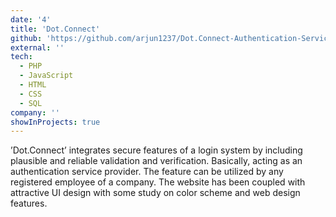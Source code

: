 ```yaml
---
date: '4'
title: 'Dot.Connect'
github: 'https://github.com/arjun1237/Dot.Connect-Authentication-Service-Provider'
external: ''
tech:
  - PHP
  - JavaScript
  - HTML
  - CSS
  - SQL
company: ''
showInProjects: true
---
```


’Dot.Connect’ integrates secure features of a login system by including plausible and reliable validation and verification. Basically, acting as an authentication service provider. The feature can be utilized by any registered employee of a company. The website has been coupled with attractive UI design with some study on color scheme and web design features.
